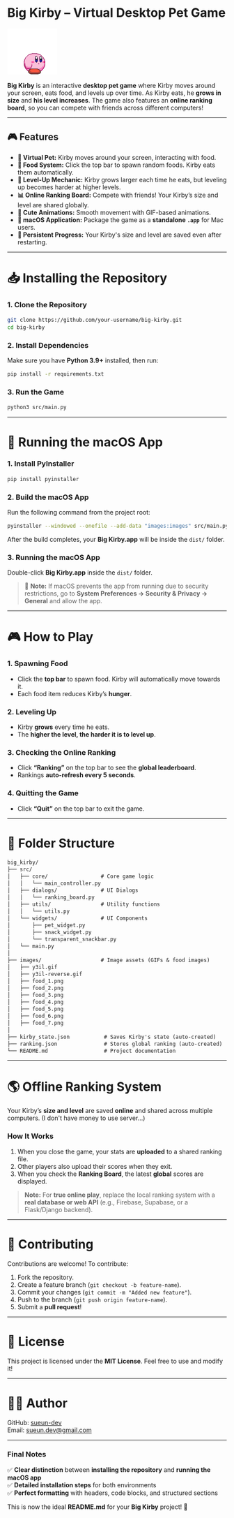 

# **Big Kirby – Virtual Desktop Pet Game**

![Kirby](images/y3il.gif)

**Big Kirby** is an interactive **desktop pet game** where Kirby moves around your screen, eats food, and levels up over time. As Kirby eats, he **grows in size** and **his level increases**. The game also features an **online ranking board**, so you can compete with friends across different computers!

---

## **🎮 Features**
- **🐾 Virtual Pet:** Kirby moves around your screen, interacting with food.
- **🍕 Food System:** Click the top bar to spawn random foods. Kirby eats them automatically.
- **🔼 Level-Up Mechanic:** Kirby grows larger each time he eats, but leveling up becomes harder at higher levels.
- **📊 Online Ranking Board:** Compete with friends! Your Kirby’s size and level are shared globally.
- **🎨 Cute Animations:** Smooth movement with GIF-based animations.
- **🚀 macOS Application:** Package the game as a **standalone `.app`** for Mac users.
- **💾 Persistent Progress:** Your Kirby's size and level are saved even after restarting.

---

# **📥 Installing the Repository**

### **1. Clone the Repository**
```bash
git clone https://github.com/your-username/big-kirby.git
cd big-kirby
```

### **2. Install Dependencies**
Make sure you have **Python 3.9+** installed, then run:
```bash
pip install -r requirements.txt
```

### **3. Run the Game**
```bash
python3 src/main.py
```

---

# **🍏 Running the macOS App**

### **1. Install PyInstaller**
```bash
pip install pyinstaller
```

### **2. Build the macOS App**
Run the following command from the project root:
```bash
pyinstaller --windowed --onefile --add-data "images:images" src/main.py
```
After the build completes, your **Big Kirby.app** will be inside the `dist/` folder.

### **3. Running the macOS App**
Double-click **Big Kirby.app** inside the `dist/` folder.

> 🛑 **Note:** If macOS prevents the app from running due to security restrictions, go to **System Preferences → Security & Privacy → General** and allow the app.

---

# **🎮 How to Play**
### **1. Spawning Food**
- Click the **top bar** to spawn food. Kirby will automatically move towards it.
- Each food item reduces Kirby’s **hunger**.

### **2. Leveling Up**
- Kirby **grows** every time he eats.
- The **higher the level, the harder it is to level up**.

### **3. Checking the Online Ranking**
- Click **“Ranking”** on the top bar to see the **global leaderboard**.
- Rankings **auto-refresh every 5 seconds**.

### **4. Quitting the Game**
- Click **“Quit”** on the top bar to exit the game.

---

# **📂 Folder Structure**
```
big_kirby/
├── src/
│   ├── core/                 # Core game logic
│   │   └── main_controller.py
│   ├── dialogs/              # UI Dialogs
│   │   └── ranking_board.py
│   ├── utils/                # Utility functions
│   │   └── utils.py
│   └── widgets/              # UI Components
│       ├── pet_widget.py
│       ├── snack_widget.py
│       └── transparent_snackbar.py
│   └── main.py
│
├── images/                   # Image assets (GIFs & food images)
│   ├── y3il.gif
│   ├── y3il-reverse.gif
│   ├── food_1.png
│   ├── food_2.png
│   ├── food_3.png
│   ├── food_4.png
│   ├── food_5.png
│   ├── food_6.png
│   ├── food_7.png
│
├── kirby_state.json           # Saves Kirby's state (auto-created)
├── ranking.json               # Stores global ranking (auto-created)
└── README.md                  # Project documentation
```

---

# **🌎 Offline Ranking System**
Your Kirby’s **size and level** are saved **online** and shared across multiple computers.
(I don't have money to use server...)

### **How It Works**
1. When you close the game, your stats are **uploaded** to a shared ranking file.
2. Other players also upload their scores when they exit.
3. When you check the **Ranking Board**, the latest **global** scores are displayed.

> **Note:** For **true online play**, replace the local ranking system with a **real database or web API** (e.g., Firebase, Supabase, or a Flask/Django backend).

---

# **🚀 Contributing**
Contributions are welcome! To contribute:
1. Fork the repository.
2. Create a feature branch (`git checkout -b feature-name`).
3. Commit your changes (`git commit -m "Added new feature"`).
4. Push to the branch (`git push origin feature-name`).
5. Submit a **pull request**!

---

# **📜 License**
This project is licensed under the **MIT License**. Feel free to use and modify it!

---

# **👨‍💻 Author**
GitHub: [sueun-dev](https://github.com/sueun-dev)  
Email: sueun.dev@gmail.com

---

### **Final Notes**
✅ **Clear distinction** between **installing the repository** and **running the macOS app**  
✅ **Detailed installation steps** for both environments  
✅ **Perfect formatting** with headers, code blocks, and structured sections  

This is now the ideal **README.md** for your **Big Kirby** project! 🚀
